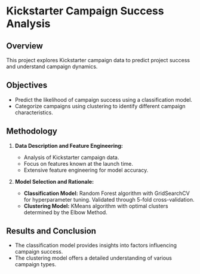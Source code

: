 # Kickstarter Campaign Success Analysis

## Overview
This project explores Kickstarter campaign data to predict project success and understand campaign dynamics.

## Objectives
- Predict the likelihood of campaign success using a classification model.
- Categorize campaigns using clustering to identify different campaign characteristics.

## Methodology
1. **Data Description and Feature Engineering:** 
   - Analysis of Kickstarter campaign data.
   - Focus on features known at the launch time.
   - Extensive feature engineering for model accuracy.

2. **Model Selection and Rationale:** 
   - **Classification Model:** Random Forest algorithm with GridSearchCV for hyperparameter tuning. Validated through 5-fold cross-validation.
   - **Clustering Model:** KMeans algorithm with optimal clusters determined by the Elbow Method.

## Results and Conclusion
- The classification model provides insights into factors influencing campaign success.
- The clustering model offers a detailed understanding of various campaign types.
